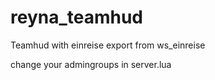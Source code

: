 # reyna_teamhud
Teamhud with einreise export from ws_einreise


change your admingroups in server.lua
